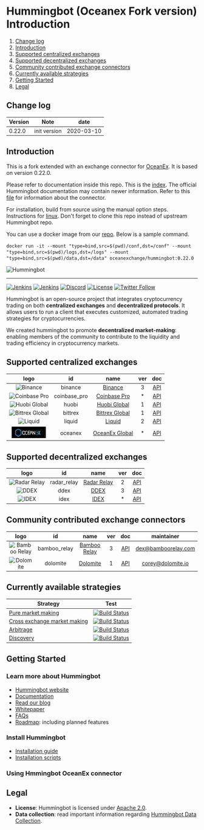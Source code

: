 # Hummingbot (Oceanex Fork version) Introduction

1. [Change log](#Change-log)
2. [Introduction](#Introduction)
3. [Supported centralized exchanges](#Supported-centralized-exchanges)
4. [Supported decentralized exchanges](#Supported-decentralized-exchanges)
5. [Community contributed exchange connectors](#Community-contributed-exchange-connectors)
6. [Currently available strategies](#Currently-available-strategies)
7. [Getting Started](#Getting-Started)
8. [Legal](#Legal)


## Change log

| Version            | Note              | date     |   
| ------------------ | ----------        | ---------|
| 0.22.0             | init version      |2020-03-10|

## Introduction 
This is a fork extended with an exchange connector for [OceanEx](https://oceanex.pro).
It is based on version 0.22.0.

Please refer to documentation inside this repo. This is the [index](documentation/docs/index.md).
The official Hummingbot documentation may contain newer information.
Refer to this [file](documentation/docs/connectors/oceanex.md) for information about the connector.

For installation, build from source using the manual option steps. Instructions for
[linux](https://docs.hummingbot.io/installation/from-source/linux/).
Don't forget to clone this repo instead of upstream Hummingbot repo.

You can use a docker image from our [repo](https://hub.docker.com/repository/docker/oceanexchange/hummingbot).
Below is a sample command.

    docker run -it --mount "type=bind,src=$(pwd)/conf,dst=/conf" --mount "type=bind,src=$(pwd)/logs,dst=/logs" --mount "type=bind,src=$(pwd)/data,dst=/data" oceanexchange/hummingbot:0.22.0


![Hummingbot](https://i.ibb.co/X5zNkKw/blacklogo-with-text.png)

----
[![Jenkins](https://jenkins-02.coinalpha.com/buildStatus/icon?job=hb_test-master_branch&subject=jenkins:master)](https://jenkins-02.coinalpha.com/job/hb_test-master_branch)
[![Jenkins](https://jenkins-02.coinalpha.com/buildStatus/icon?job=hb_test-development_branch&subject=:development)](https://jenkins-02.coinalpha.com/job/hb_test-development_branch)
[![Discord](https://img.shields.io/discord/530578568154054663.svg?color=768AD4&label=discord&logo=https%3A%2F%2Fdiscordapp.com%2Fassets%2F8c9701b98ad4372b58f13fd9f65f966e.svg)](https://discord.hummingbot.io/)
[![License](https://img.shields.io/badge/License-Apache%202.0-informational.svg)](https://github.com/CoinAlpha/hummingbot/blob/master/LICENSE)
[![Twitter Follow](https://img.shields.io/twitter/follow/hummingbot_io.svg?style=social&label=hummingbot)](https://twitter.com/hummingbot_io)

Hummingbot is an open-source project that integrates cryptocurrency trading on both **centralized exchanges** and **decentralized protocols**. It allows users to run a client that executes customized, automated trading strategies for cryptocurrencies.

We created hummingbot to promote **decentralized market-making**: enabling members of the community to contribute to the liquidity and trading efficiency in cryptocurrency markets.

## Supported centralized exchanges

| logo | id | name | ver | doc|
|:---:|:---:|:---:|:---:|:---:|
| <img src="https://i.ibb.co/m0YDQLd/Screen-Shot-2019-03-14-at-10-53-42-AM.png" alt="Binance" width="90" /> | binance | [Binance](https://www.binance.com/) | 3 | [API](https://github.com/binance-exchange/binance-official-api-docs/blob/master/rest-api.md) | [![Build Status](https://jenkins-02.coinalpha.com/buildStatus/icon?job=hb_test-exchange_binance&subject=test)](https://jenkins-02.coinalpha.com/job/hb_test-exchange_binance/) |
| <img src="https://i.ibb.co/h9JdGDW/cbp.jpg" alt="Coinbase Pro" width="90" /> | coinbase_pro | [Coinbase Pro](https://pro.coinbase.com/) | * | [API](https://docs.pro.coinbase.com/) | [![Build Status](https://jenkins-02.coinalpha.com/buildStatus/icon?job=hb_test-exchange_coinbase&subject=test)](https://jenkins-02.coinalpha.com/job/hb_test-exchange_coinbase/) |
|<img src="documentation/docs/assets/img/huobi_logo.png" alt="Huobi Global" width="90" />| huobi | [Huobi Global](https://www.hbg.com) | 1 | [API](https://huobiapi.github.io/docs/spot/v1/en/) | [![Build Status](https://jenkins-02.coinalpha.com/buildStatus/icon?job=hb_test-exchange_huobi&subject=test)](https://jenkins-02.coinalpha.com/job/hb_test-exchange_huobi/) |
|<img src="documentation/docs/assets/img/bittrex_logo.png" alt="Bittrex Global" width="90" height="30" />| bittrex | [Bittrex Global](https://global.bittrex.com/) | 1 | [API](https://bittrex.github.io/api/v1-1) |
| <img src="documentation/docs/assets/img/liquid_logo.png" alt="Liquid" width="90" /> | liquid | [Liquid](https://www.liquid.com/) | 2 | [API](https://developers.liquid.com/) |
|<img src="documentation/docs/assets/img/oceanex.png" alt="OceanEx Global" width="90" height="30" />| oceanex | [OceanEx Global](https://oceanex.pro/en) | * | [API](https://api.oceanex.pro/doc/v1/#introduction) |

## Supported decentralized exchanges

| logo | id | name | ver | doc|
|:---:|:---:|:---:|:---:|:---:|
| <img src="documentation/docs/assets/img/radar_logo.png" alt="Radar Relay" width="90" height="30" /> | radar_relay | [Radar Relay](https://radarrelay.com/) | 2 | [API](https://developers.radarrelay.com/api/trade-api) | [![Build Status](https://jenkins-02.coinalpha.com/buildStatus/icon?job=hb_test-exchange_radar_relay&subject=test)](https://jenkins-02.coinalpha.com/job/hb_test-exchange_radar_relay/) |
| <img src="https://i.ibb.co/Lrpps2G/Screen-Shot-2019-03-14-at-10-39-23-AM.png" alt="DDEX" width="90" /> | ddex | [DDEX](https://ddex.io/) | 3 | [API](https://docs.ddex.io/) | [![Build Status](https://jenkins-02.coinalpha.com/buildStatus/icon?job=hb_test-exchange_ddex&subject=test)](https://jenkins-02.coinalpha.com/job/hb_test-exchange_ddex/) |
| <img src="documentation/docs/assets/img/idex_logo.png" alt="IDEX" width="90" /> | idex | [IDEX](https://idex.market/) | * | [API](https://docs.idex.market/) | |

## Community contributed exchange connectors

| logo | id | name | ver | doc| maintainer |
|:---:|:---:|:---:|:---:|:---:|:---:|
| <img src="https://i.ibb.co/1sPt940/Screen-Shot-2019-06-06-at-17-50-04.png" alt="Bamboo Relay" width="90" /> | bamboo_relay | [Bamboo Relay](https://bamboorelay.com/) | 3 | [API](https://sra.bamboorelay.com/) | [dex@bamboorelay.com](mailto:dex@bamboorelay.com)
|<img src="documentation/docs/assets/img/dolomite_logo.png" alt="Dolomite" width="90" />| dolomite | [Dolomite](https://dolomite.io/) | 1 | [API](https://docs.dolomite.io/) | [corey@dolomite.io](mailto:corey@dolomite.io)

## Currently available strategies

| Strategy | Test |
|--|--|
| [Pure market making](https://docs.hummingbot.io/strategies/pure-market-making/) | [![Build Status](https://jenkins-02.coinalpha.com/buildStatus/icon?job=hb_test-strategy_pure_mm&subject=test)](https://jenkins-02.coinalpha.com/job/hb_test-strategy_pure_mm/) |
| [Cross exchange market making](https://docs.hummingbot.io/strategies/cross-exchange-market-making/) | [![Build Status](https://jenkins-02.coinalpha.com/buildStatus/icon?job=hb_test-strategy_xemm&subject=test)](https://jenkins-02.coinalpha.com/job/hb_test-strategy_xemm/) |
| [Arbitrage](https://docs.hummingbot.io/strategies/arbitrage/) | [![Build Status](https://jenkins-02.coinalpha.com/buildStatus/icon?job=hb_test-strategy_arbitrage&subject=test)](https://jenkins-02.coinalpha.com/job/hb_test-strategy_arbitrage/) |
| [Discovery](https://docs.hummingbot.io/strategies/discovery/) | [![Build Status](https://jenkins-02.coinalpha.com/buildStatus/icon?job=hb_test-strategy_discovery&subject=test)](https://jenkins-02.coinalpha.com/job/hb_test-strategy_discovery/) |

## Getting Started

### Learn more about Hummingbot

- [Hummingbot website](https://hummingbot.io)
- [Documentation](https://docs.hummingbot.io)
- [Read our blog](https://www.hummingbot.io/blog)
- [Whitepaper](https://hummingbot.io/whitepaper.pdf)
- [FAQs](https://docs.hummingbot.io/faq/)
- [Roadmap](https://docs.hummingbot.io/roadmap/): including planned features

### Install Hummingbot

- [Installation guide](https://docs.hummingbot.io/installation/)
- [Installation scripts](./installation/)

### Using Hmmingbot OceanEx connector  

## Legal

- **License**: Hummingbot is licensed under [Apache 2.0](./LICENSE).
- **Data collection**: read important information regarding [Hummingbot Data Collection](DATA_COLLECTION.md).
